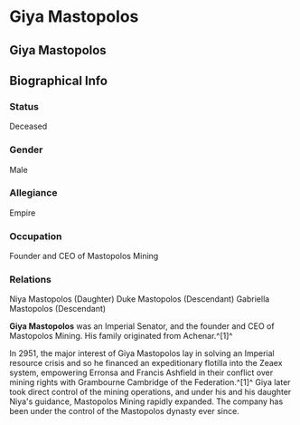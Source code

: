 # Giya Mastopolos
## Giya Mastopolos

		

## Biographical Info

### Status

Deceased

### Gender

Male

### Allegiance

Empire

### Occupation

Founder and CEO of Mastopolos Mining

### Relations

Niya Mastopolos (Daughter)
Duke Mastopolos (Descendant)
Gabriella Mastopolos (Descendant)

**Giya Mastopolos** was an Imperial Senator, and the founder and CEO of Mastopolos Mining. His family originated from Achenar.^[1]^

In 2951, the major interest of Giya Mastopolos lay in solving an Imperial resource crisis and so he financed an expeditionary flotilla into the Zeaex system, empowering Erronsa and Francis Ashfield in their conflict over mining rights with Grambourne Cambridge of the Federation.^[1]^ Giya later took direct control of the mining operations, and under his and his daughter Niya's guidance, Mastopolos Mining rapidly expanded. The company has been under the control of the Mastopolos dynasty ever since.